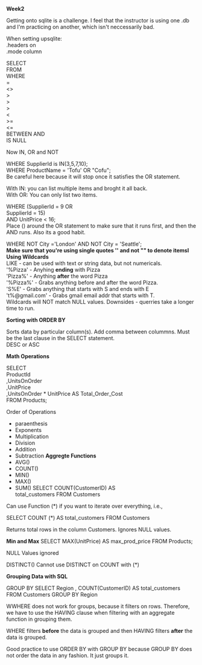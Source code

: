 **Week2**


Getting onto sqlite is a challenge.  I feel that the instructor is using one .db and I'm practicing on another, which isn't neccessarily bad.

When setting upsqlite:    
.headers  on   
.mode    column


SELECT    
FROM   
WHERE    
    =       
    <>    
    >    
    >    
    >            
    <    
    >=    
    <=     
    BETWEEN  AND    
    IS NULL    

Now IN, OR and NOT  

WHERE SupplierId is IN(3,5,7,10);     
WHERE ProductName = 'Tofu' OR "Cofu";     
   Be careful here because it will stop once it satisfies the OR statement.

With IN: you can list multiple items and broght it all back.        
With OR:  You can only list two items.     

WHERE (SupplierId = 9 OR      
        SupplierId = 15)     
        AND UnitPrice < 16;     
Place () around the OR statement to make sure that it runs first, and then the AND runs.  Also its a good habit.

WHERE NOT City ='London' AND NOT City = 'Seattle';  
**Make sure that you're using single quotes '' and not "" to denote itemsI**     
 **Using Wildcards**     
 LIKE - can be used with text or string data, but not numericals.   
 '%Pizza'  - Anyhing **ending** with Pizza   
 'Pizza%'  - Anything **after** the word Pizza    
 '%Pizza%'  - Grabs anything before and after the word Pizza.  
 'S%E'    - Grabs anything that starts with S and ends with E    
 't%@gmail.com' - Grabs gmail email addr that starts with T.    
Wildcards will NOT match NULL values.
Downsides - querries take a longer time to run.   

**Sorting with ORDER BY**

Sorts data by particular column(s).  Add comma between colummns.
Must be the last clause in the SELECT statement.  
DESC or ASC

**Math Operations**

SELECT   
ProductId     
,UnitsOnOrder     
,UnitPrice     
,UnitsOnOrder * UnitPrice AS Total_Order_Cost   
FROM Products;

Order of Operations    
- paraenthesis
- Exponents
- Multiplication
- Division
- Addition
- Subtraction
**Aggregte Functions**
- AVG()
- COUNT()
- MIN()
- MAX()
- SUM()
SELECT COUNT(CustomerID) AS     
    total_customers
    FROM Customers

Can use Function (*) if you want to iterate over everything, i.e.,

SELECT COUNT (*) AS
total_customers
    FROM Customers

Returns total rows in the column Customers.
Ignores NULL values.

**Min and Max**
SELECT MAX(UnitPrice) AS max_prod_price
FROM Products;    

NULL Values ignored 

DISTINCT()
  Cannot use DISTINCT on COUNT with (*)    

**Grouping Data with SQL**

GROUP BY 
 SELECT Region
 , COUNT(CustomerID) AS total_customers
    FROM Customers
    GROUP BY Region

WWHERE does not work for groups, because it filters on rows. Therefore, we have to use the HAVING clause when filtering with an aggregate function in grouping them.

WHERE filters **before** the data is grouped and then HAVING filters **after** the data is grouped.

Good practice to use ORDER BY with GROUP BY because GROUP BY does not order the data in any fashion.  It just groups it.









